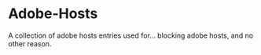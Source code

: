 # Adobe-Hosts
A collection of adobe hosts entries used for... blocking adobe hosts, and no other reason.
